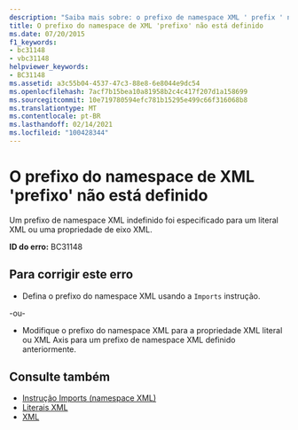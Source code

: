 ```yaml
---
description: "Saiba mais sobre: o prefixo de namespace XML ' prefix ' não está definido"
title: O prefixo do namespace de XML 'prefixo' não está definido
ms.date: 07/20/2015
f1_keywords:
- bc31148
- vbc31148
helpviewer_keywords:
- BC31148
ms.assetid: a3c55b04-4537-47c3-88e8-6e8044e9dc54
ms.openlocfilehash: 7acf7b15bea10a81958b2c4c417f207d1a158699
ms.sourcegitcommit: 10e719780594efc781b15295e499c66f316068b8
ms.translationtype: MT
ms.contentlocale: pt-BR
ms.lasthandoff: 02/14/2021
ms.locfileid: "100428344"
---
```

# <a name="xml-namespace-prefix-prefix-is-not-defined"></a>O prefixo do namespace de XML 'prefixo' não está definido

Um prefixo de namespace XML indefinido foi especificado para um literal XML ou uma propriedade de eixo XML.  
  
 **ID do erro:** BC31148  
  
## <a name="to-correct-this-error"></a>Para corrigir este erro  
  
- Defina o prefixo do namespace XML usando a `Imports` instrução.  
  
 -ou-  
  
- Modifique o prefixo do namespace XML para a propriedade XML literal ou XML Axis para um prefixo de namespace XML definido anteriormente.  
  
## <a name="see-also"></a>Consulte também

- [Instrução Imports (namespace XML)](../language-reference/statements/imports-statement-xml-namespace.md)
- [Literais XML](../language-reference/xml-literals/index.md)
- [XML](../programming-guide/language-features/xml/index.md)
